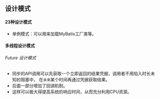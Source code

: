 ## 设计模式

#### 23种设计模式
- 单例模式：可以用来加载MyBatis工厂类等。


#### 多线程设计模式
###### Future 设计模式
- 同步的API调用可以先获取一个立即返回的结果凭据，调用者不用陷入时长未知的阻塞中， 在`未来`某个时间再通过凭据获取结果。
- 后面一部分增加了回调机制。
- 这样可以极大得提高系统的响应时间，从而充分利用CPU资源。

